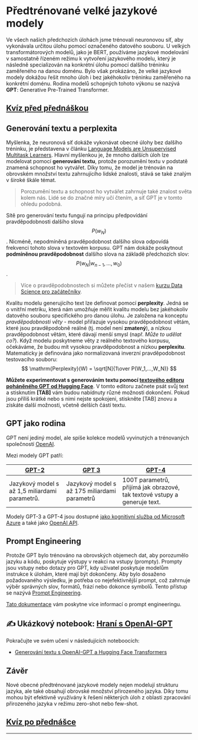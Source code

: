 <!--
CO_OP_TRANSLATOR_METADATA:
{
  "original_hash": "97836d30a6bec736f8e3b4411c572bc2",
  "translation_date": "2025-09-23T11:30:03+00:00",
  "source_file": "lessons/5-NLP/20-LangModels/README.md",
  "language_code": "cs"
}
-->
# Předtrénované velké jazykové modely

Ve všech našich předchozích úlohách jsme trénovali neuronovou síť, aby vykonávala určitou úlohu pomocí označeného datového souboru. U velkých transformátorových modelů, jako je BERT, používáme jazykové modelování v samostatně řízeném režimu k vytvoření jazykového modelu, který je následně specializován na konkrétní úlohu pomocí dalšího tréninku zaměřeného na danou doménu. Bylo však prokázáno, že velké jazykové modely dokážou řešit mnoho úloh i bez jakéhokoliv tréninku zaměřeného na konkrétní doménu. Rodina modelů schopných tohoto výkonu se nazývá **GPT**: Generative Pre-Trained Transformer.

## [Kvíz před přednáškou](https://ff-quizzes.netlify.app/en/ai/quiz/39)

## Generování textu a perplexita

Myšlenka, že neuronová síť dokáže vykonávat obecné úlohy bez dalšího tréninku, je představena v článku [Language Models are Unsupervised Multitask Learners](https://cdn.openai.com/better-language-models/language_models_are_unsupervised_multitask_learners.pdf). Hlavní myšlenkou je, že mnoho dalších úloh lze modelovat pomocí **generování textu**, protože porozumění textu v podstatě znamená schopnost ho vytvářet. Díky tomu, že model je trénován na obrovském množství textu zahrnujícího lidské znalosti, stává se také znalým v široké škále témat.

> Porozumění textu a schopnost ho vytvářet zahrnuje také znalost světa kolem nás. Lidé se do značné míry učí čtením, a síť GPT je v tomto ohledu podobná.

Sítě pro generování textu fungují na principu předpovídání pravděpodobnosti dalšího slova $$P(w_N)$$. Nicméně, nepodmíněná pravděpodobnost dalšího slova odpovídá frekvenci tohoto slova v textovém korpusu. GPT nám dokáže poskytnout **podmíněnou pravděpodobnost** dalšího slova na základě předchozích slov: $$P(w_N | w_{n-1}, ..., w_0)$$.

> Více o pravděpodobnostech si můžete přečíst v našem [kurzu Data Science pro začátečníky](https://github.com/microsoft/Data-Science-For-Beginners/tree/main/1-Introduction/04-stats-and-probability).

Kvalitu modelu generujícího text lze definovat pomocí **perplexity**. Jedná se o vnitřní metriku, která nám umožňuje měřit kvalitu modelu bez jakéhokoliv datového souboru specifického pro danou úlohu. Je založena na konceptu *pravděpodobnosti věty* - model přiřazuje vysokou pravděpodobnost větám, které jsou pravděpodobně reálné (tj. model není **zmatený**), a nízkou pravděpodobnost větám, které dávají menší smysl (např. *Může to udělat co?*). Když modelu poskytneme věty z reálného textového korpusu, očekáváme, že budou mít vysokou pravděpodobnost a nízkou **perplexitu**. Matematicky je definována jako normalizovaná inverzní pravděpodobnost testovacího souboru:
$$
\mathrm{Perplexity}(W) = \sqrt[N]{1\over P(W_1,...,W_N)}
$$ 

**Můžete experimentovat s generováním textu pomocí [textového editoru poháněného GPT od Hugging Face](https://transformer.huggingface.co/doc/gpt2-large)**. V tomto editoru začnete psát svůj text a stisknutím **[TAB]** vám budou nabídnuty různé možnosti dokončení. Pokud jsou příliš krátké nebo s nimi nejste spokojeni, stiskněte [TAB] znovu a získáte další možnosti, včetně delších částí textu.

## GPT jako rodina

GPT není jediný model, ale spíše kolekce modelů vyvinutých a trénovaných společností [OpenAI](https://openai.com). 

Mezi modely GPT patří:

| [GPT-2](https://huggingface.co/docs/transformers/model_doc/gpt2#openai-gpt2) | [GPT 3](https://openai.com/research/language-models-are-few-shot-learners) | [GPT-4](https://openai.com/gpt-4) |
| -- | -- | -- |
|Jazykový model s až 1,5 miliardami parametrů. | Jazykový model s až 175 miliardami parametrů | 100T parametrů, přijímá jak obrazové, tak textové vstupy a generuje text. |

Modely GPT-3 a GPT-4 jsou dostupné [jako kognitivní služba od Microsoft Azure](https://azure.microsoft.com/en-us/services/cognitive-services/openai-service/#overview?WT.mc_id=academic-77998-cacaste) a také jako [OpenAI API](https://openai.com/api/).

## Prompt Engineering

Protože GPT bylo trénováno na obrovských objemech dat, aby porozumělo jazyku a kódu, poskytuje výstupy v reakci na vstupy (prompty). Prompty jsou vstupy nebo dotazy pro GPT, kdy uživatel poskytuje modelům instrukce k úlohám, které mají být dokončeny. Aby bylo dosaženo požadovaného výsledku, je potřeba co nejefektivnější prompt, což zahrnuje výběr správných slov, formátů, frází nebo dokonce symbolů. Tento přístup se nazývá [Prompt Engineering](https://learn.microsoft.com/en-us/shows/ai-show/the-basics-of-prompt-engineering-with-azure-openai-service?WT.mc_id=academic-77998-bethanycheum).

[Tato dokumentace](https://learn.microsoft.com/en-us/semantic-kernel/prompt-engineering/?WT.mc_id=academic-77998-bethanycheum) vám poskytne více informací o prompt engineeringu.

## ✍️ Ukázkový notebook: [Hraní s OpenAI-GPT](GPT-PyTorch.ipynb)

Pokračujte ve svém učení v následujících noteboocích:

* [Generování textu s OpenAI-GPT a Hugging Face Transformers](GPT-PyTorch.ipynb)

## Závěr

Nové obecné předtrénované jazykové modely nejen modelují strukturu jazyka, ale také obsahují obrovské množství přirozeného jazyka. Díky tomu mohou být efektivně využívány k řešení některých úloh z oblasti zpracování přirozeného jazyka v režimu zero-shot nebo few-shot.

## [Kvíz po přednášce](https://ff-quizzes.netlify.app/en/ai/quiz/40)

---

